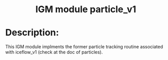 
### <h1 align="center" id="title">IGM module particle_v1 </h1>

# Description:

This IGM module implments the former particle tracking routine
associated with iceflow_v1 (check at the doc of particles).
